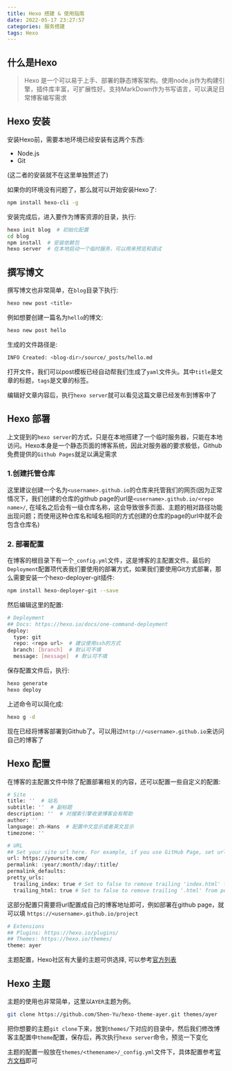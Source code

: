 ```yaml
---
title: Hexo 搭建 & 使用指南
date: 2022-05-17 23:27:57
categories: 服务搭建
tags: Hexo
---
```


## 什么是Hexo
> Hexo 是一个可以易于上手、部署的静态博客架构。使用node.js作为构建引擎，插件库丰富，可扩展性好。支持MarkDown作为书写语言，可以满足日常博客编写需求

## Hexo 安装
安装Hexo前，需要本地环境已经安装有这两个东西:
* Node.js
* Git

(这二者的安装就不在这里单独赘述了)

如果你的环境没有问题了，那么就可以开始安装Hexo了:

```bash
npm install hexo-cli -g
```

安装完成后，进入要作为博客资源的目录，执行:

```bash
hexo init blog  # 初始化配置
cd blog
npm install  # 安装依赖包
hexo server  # 在本地启动一个临时服务，可以用来预览和调试
```

## 撰写博文
撰写博文也非常简单，在`blog`目录下执行:

```bash
hexo new post <title>
```

例如想要创建一篇名为`hello`的博文:

```bash
hexo new post hello
```

生成的文件路径是:

```bash
INFO Created: <blog-dir>/source/_posts/hello.md
```

打开文件，我们可以post模板已经自动帮我们生成了`yaml`文件头。其中`title`是文章的标题，`tags`是文章的标签。

编辑好文章内容后，执行`hexo server`就可以看见这篇文章已经发布到博客中了

## Hexo 部署
上文提到的`hexo server`的方式，只是在本地搭建了一个临时服务器，只能在本地访问。Hexo本身是一个静态页面的博客系统，因此对服务器的要求极低，Github免费提供的`Github Pages`就足以满足需求

### 1.创建托管仓库
这里建议创建一个名为`<username>.github.io`的仓库来托管我们的网页(因为正常情况下，我们创建的仓库的github page的url是`<username>.github.io/<repo name>/`, 在域名之后会有一级仓库名称，这会导致很多页面、主题的相对路径功能出现问题；而使用这种仓库名和域名相同的方式创建的仓库的page的url中就不会包含仓库名)

### 2. 部署配置
在博客的根目录下有一个`_config.yml`文件，这是博客的主配置文件。最后的`Deployment`配置项代表我们要使用的部署方式，如果我们要使用Git方式部署，那么需要安装一个hexo-deployer-git插件:

```bash
npm install hexo-deployer-git --save
```

然后编辑这里的配置:

```bash
# Deployment
## Docs: https://hexo.io/docs/one-command-deployment
deploy:
  type: git
  repo: <repo url>  # 建议使用ssh的方式
  branch: [branch]  # 默认可不填
  message: [message]  # 默认可不填
```

保存配置文件后，执行:

```bash
hexo generate
hexo deploy
```

上述命令可以简化成:

```bash
hexo g -d
```

现在已经将博客部署到Github了。可以用过`http://<username>.github.io`来访问自己的博客了

## Hexo 配置

在博客的主配置文件中除了配置部署相关的内容，还可以配置一些自定义的配置:

```bash
# Site
title: ''  # 站名
subtitle: ''  # 副标题
description: ''  # 对搜索引擎收录博客会有帮助
author: ''
language: zh-Hans  # 配置中文显示或者英文显示
timezone: ''
```

```bash
# URL
## Set your site url here. For example, if you use GitHub Page, set url as 'https://username.github.io/project'
url: https://yoursite.com/ 
permalink: :year/:month/:day/:title/
permalink_defaults:
pretty_urls:
  trailing_index: true # Set to false to remove trailing 'index.html' from permalinks
  trailing_html: true # Set to false to remove trailing '.html' from permalinks
```
这部分配置只需要将url配置成自己的博客地址即可，例如部署在github page，就可以填 `https://<username>.github.io/project`

```bash
# Extensions
## Plugins: https://hexo.io/plugins/
## Themes: https://hexo.io/themes/
theme: ayer  
```
主题配置，Hexo社区有大量的主题可供选择, 可以参考[官方列表](https://hexo.io/themes/)

## Hexo 主题
主题的使用也非常简单，这里以`AYER`主题为例。

```bash
git clone https://github.com/Shen-Yu/hexo-theme-ayer.git themes/ayer
```

把你想要的主题`git clone`下来，放到`themes/`下对应的目录中，然后我们修改博客主配置中`theme`配置，保存后，再次执行`hexo server`命令，预览一下变化

主题的配置一般放在`themes/<themename>/_config.yml`文件下，具体配置参考[官方文档](https://shen-yu.gitee.io/2019/ayer/)即可
